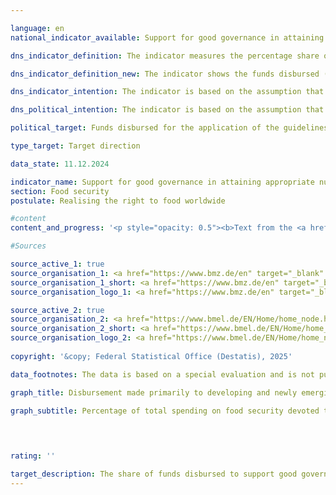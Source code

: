 ```yaml
---

language: en        
national_indicator_available: Support for good governance in attaining appropriate nutrition worldwide        

dns_indicator_definition: The indicator measures the percentage share of disbursed funds in total expenditure on food security that is used for the implementation of relevant international norms and recommendations for the realisation of the right to food (defined by the Global Strategic Framework of the United Nations Committee on World Food Security).        

dns_indicator_definition_new: The indicator shows the funds disbursed (in per cent) to support good governance with regard to the relevant international standards and recommendations for realising the right to food (defined according to the Global Strategic Framework (GSF) of the Committee on World Food Security (<abbr title="Committee on World Food Security" tabindex="0">CFS</abbr>)) as a proportion of total expenditure on food security. Good governance includes a transparent, efficient and effective public sector, an independent judiciary and an effective, accountable and balanced administration at all levels of government.        

dns_indicator_intention: The indicator is based on the assumption that supporting the implementation of international guidelines and recommendations for food security will improve nutrition. Thus, a substantial contribution towards fulfilling <abbr title="Sustainable Development Goal" tabindex="0">SDG</abbr> 2&nbsp;and towards the realisation of the right to food can be achieved.<br>The indicator measures the German contribution to reinforcement of good governance for food security. The share of disbursements used for good governance for food security should be increased adequately by 2030.        

dns_political_intention: The indicator is based on the assumption that by promoting the application of international guidelines and recommendations in the area of food security, the food situation can be improved and thus make an important contribution to the fulfilment of <abbr title="Sustainable Development Goal" tabindex="0">SDG</abbr> 2&nbsp;and the realisation of the right to food.        

political_target: Funds disbursed for the application of the guidelines and recommendations of the <abbr title="United Nations" tabindex="0">UN</abbr> Committee on World Food Security (<abbr title="Committee on World Food Security" tabindex="0">CFS</abbr>) to be increased appropriately as a percentage of total spending on food security by 2030        

type_target: Target direction        

data_state: 11.12.2024        

indicator_name: Support for good governance in attaining appropriate nutrition worldwide        
section: Food security        
postulate: Realising the right to food worldwide        

#content         
content_and_progress: '<p style="opacity: 0.5"><b>Text from the <a href="https://dns-indikatoren.de/assets/Publikationen/Indikatorenberichte/2022.pdf">Indicator Report 2022&nbsp;</a></b><br><br>The data collection for the indicator was conducted by the Federal Ministry of Food and Agriculture (<abbr title="Federal Ministry of Food and Agriculture" tabindex="0">BMEL</abbr>) and the Federal Ministry for Economic Cooperation and Development (<abbr title="Federal Ministry for Economic Cooperation and Development" tabindex="0">BMZ</abbr>). For this, a review of all project and programme documents on undertakings in the field of food security was carried out. There must be congruity with the recording of the related spending as official development assistance (<abbr title="Official development assistance" tabindex="0">ODA</abbr>). A project is counted if in the target of the impact matrix or project description a) the application of a guideline or recommendation of the Global Strategic Framework for Food Security is specifically mentioned or b) a key element with regard to the content of a guideline or recommendation is a substantial part of the undertaking and at the same time the undertaking aims to strengthen the legal, institutional or political framework. The indicator shows the proportion of expenditures to total expenditures in relation to food security. Thus, it does not include information about the development of expenditures for food security or the development of financial benefits for good governance.<br><br>In 2018, a total of 223&nbsp;million euros, or 18.3&nbsp;% of the total expenditure of 1,215&nbsp;million euros on <abbr title="Official development assistance" tabindex="0">ODA</abbr> for food security, fell under the subheading of governance. In comparison to 2016, total expenditures for food security and for improvement of governance increased from 887&nbsp;million euros and 148&nbsp;million euros, respectively. Accordingly, the percentage share for governance as part of <abbr title="Official development assistance" tabindex="0">ODA</abbr> expenditures increased in comparison to 2016&nbsp;from 16.7&nbsp;%.<br><br>Compared with the total amount of <abbr title="Official development assistance" tabindex="0">ODA</abbr>, however, the proportions allocated to both governance and food security are small. In 2018, for example, total spending on <abbr title="Official development assistance" tabindex="0">ODA</abbr> amounted to 25&nbsp;billion euros. Of that amount, 4.9&nbsp;% went to food security and 0.9&nbsp;% to good governance within the realm of food security.</p>'                

#Sources        

source_active_1: true
source_organisation_1: <a href="https://www.bmz.de/en" target="_blank" onclick="return confirm_alert('the Federal Ministry of Economic Cooperation and Development', 'En')">Federal Ministry of Economic Cooperation and Development</a>
source_organisation_1_short: <a href="https://www.bmz.de/en" target="_blank" onclick="return confirm_alert('the Federal Ministry of Economic Cooperation and Development', 'En')">Federal Ministry of Economic Cooperation and Development</a>
source_organisation_logo_1: <a href="https://www.bmz.de/en" target="_blank" onclick="return confirm_alert('the Federal Ministry of Economic Cooperation and Development', 'En')"><img src="https://dns-indikatoren.de/public/OrgImgEn/bmz.png" alt="Federal Ministry of Economic Cooperation and Development" title=" Click here to visit the homepage of the organizationFederal Ministry of Economic Cooperation and Development" style="height:60px; width:148px; border:transparent"/></a>

source_active_2: true
source_organisation_2: <a href="https://www.bmel.de/EN/Home/home_node.html" target="_blank" onclick="return confirm_alert('the Federal Ministry of Agriculture, Food and Regional Identity', 'En')">Federal Ministry of Agriculture, Food and Regional Identity</a>
source_organisation_2_short: <a href="https://www.bmel.de/EN/Home/home_node.html" target="_blank" onclick="return confirm_alert('the Federal Ministry of Agriculture, Food and Regional Identity', 'En')">Federal Ministry of Agriculture, Food and Regional Identity</a>
source_organisation_logo_2: <a href="https://www.bmel.de/EN/Home/home_node.html" target="_blank" onclick="return confirm_alert('the Federal Ministry of Agriculture, Food and Regional Identity', 'En')"><img src="https://dns-indikatoren.de/public/OrgImgEn/bmleh.png" alt="Federal Ministry of Agriculture, Food and Regional Identity" title=" Click here to visit the homepage of the organizationFederal Ministry of Agriculture, Food and Regional Identity" style="height:60px; width:148px; border:transparent"/></a>
        
copyright: '&copy; Federal Statistical Office (Destatis), 2025'        

data_footnotes: The data is based on a special evaluation and is not publicly available.<br>• Due to methodological changes, the results from 2020&nbsp;are only comparable with previous years to a limited extent.<br>• The guidelines and recommendations of the United Nations Committee on World Food Security (<abbr title="Committee on World Food Security" tabindex="0">CFS</abbr>) are not legally binding.        

graph_title: Disbursement made primarily to developing and newly emerging countries to support good governance in the context of efforts to promote food security        

graph_subtitle: Percentage of total spending on food security devoted to good governance        

        

                        
rating: ''        

target_description: The share of funds disbursed to support good governance in food security in total expenditure on food security should increase.<br>No assessment possible. Too few data points.        
---
```


